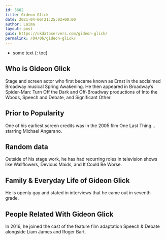 ```yaml
---
id: 5682
title: Gideon Glick
date: 2021-04-06T21:25:02+00:00
author: Laima
layout: post
guid: https://ukdataservers.com/gideon-glick/
permalink: /04/06/gideon-glick/
---
```


* some text
{: toc}


## Who is Gideon Glick
                  
                  
                  
Stage and screen actor who first became known as Ernst in the acclaimed Broadway musical Spring Awakening. He then appeared in Broadway&#8217;s Spider-Man: Turn Off the Dark and Off-Broadway productions of Into the Woods, Speech and Debate, and Significant Other.
                  
              
            
              
            
                
                
                
## Prior to Popularity
                  
                  
                  
One of his earliest screen credits was in the 2005 film One Last Thing&#8230; starring Michael Angarano.
                  
              
            
              
            
                
                
                
## Random data
                  
                  
                  
Outside of his stage work, he has had recurring roles in television shows like Wallflowers, Devious Maids, and It Could Be Worse.
                  
              
            
              
            
                
                
                
## Family & Everyday Life of Gideon Glick
                  
                  
                  
He is openly gay and stated in interviews that he came out in seventh grade.
                  
              
            
              
            
                
                
                
## People Related With Gideon Glick
                  
                  
                  
In 2016, he joined the cast of the feature film adaptation Speech & Debate alongside Liam James and Roger Bart.
                  
              
            
              
            
                
              
            
              
              
            
            
              
            
          
          
          
